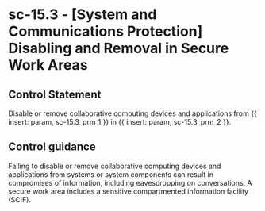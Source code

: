 # sc-15.3 - \[System and Communications Protection\] Disabling and Removal in Secure Work Areas

## Control Statement

Disable or remove collaborative computing devices and applications from {{ insert: param, sc-15.3_prm_1 }} in {{ insert: param, sc-15.3_prm_2 }}.

## Control guidance

Failing to disable or remove collaborative computing devices and applications from systems or system components can result in compromises of information, including eavesdropping on conversations. A secure work area includes a sensitive compartmented information facility (SCIF).
